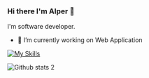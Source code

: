 ### Hi there I'm Alper 👋

I'm software developer. 

- 🔭 I’m currently working on Web Application



[![My Skills](https://skillicons.dev/icons?i=,net,cs,js,html,css,jquery,azure,git,postman,visualstudio,vscode)](https://skillicons.dev)


![Github stats 2](https://github-readme-stats.vercel.app/api?username=alpercubukcuu&show_icons=true&theme=radical)

